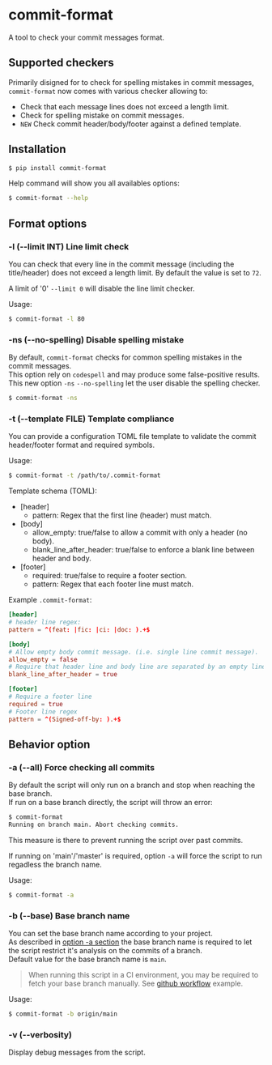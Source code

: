 # commit-format
A tool to check your commit messages format.

## Supported checkers

Primarily disigned for to check for spelling mistakes in commit messages,
`commit-format` now comes with various checker allowing to:

- Check that each message lines does not exceed a length limit.
- Check for spelling mistake on commit messages.
- `NEW` Check commit header/body/footer against a defined template.

## Installation

```sh
$ pip install commit-format
```

Help command will show you all availables options:

```sh
$ commit-format --help
```

## Format options

### -l (--limit INT) Line limit check

You can check that every line in the commit message (including the title/header)
does not exceed a length limit. By default the value is set to `72`.

A limit of '0' `--limit 0` will disable the line limit checker.

Usage:

```sh
$ commit-format -l 80
```

### -ns (--no-spelling) Disable spelling mistake

By default, `commit-format` checks for common spelling mistakes in the commit messages.  
This option rely on `codespell` and may produce some false-positive results.  
This new option `-ns` `--no-spelling` let the user disable the spelling checker.

```sh
$ commit-format -ns
```

### -t (--template FILE) Template compliance

You can provide a configuration TOML file template to validate the commit header/footer format
and required symbols.

Usage:

```sh
$ commit-format -t /path/to/.commit-format
```

Template schema (TOML):

- [header]
  - pattern: Regex that the first line (header) must match.
- [body]
  - allow_empty: true/false to allow a commit with only a header (no body).
  - blank_line_after_header: true/false to enforce a blank line between header and body.
- [footer]
  - required: true/false to require a footer section.
  - pattern: Regex that each footer line must match.

Example `.commit-format`:

```toml
[header]
# header line regex:
pattern = ^(feat: |fic: |ci: |doc: ).+$

[body]
# Allow empty body commit message. (i.e. single line commit message).
allow_empty = false
# Require that header line and body line are separated by an empty line.
blank_line_after_header = true

[footer]
# Require a footer line
required = true
# Footer line regex
pattern = ^(Signed-off-by: ).+$

```

## Behavior option

### -a (--all) Force checking all commits

By default the script will only run on a branch and stop when reaching the base branch.  
If run on a base branch directly, the script will throw an error:

```sh
$ commit-format
Running on branch main. Abort checking commits.
```

This measure is there to prevent running the script over past commits.

If running on 'main'/'master' is required, option `-a` will force the script
to run regadless the branch name.

Usage:

```sh
$ commit-format -a
```

### -b (--base) Base branch name

You can set the base branch name according to your project.  
As described in [option -a section](#a---all-force-checking-all-commits) the base branch name is required
to let the script restrict it's analysis on the commits of a branch.    
Default value for the base branch name is `main`.  

> When running this script in a CI environment, you may be required to fetch your base branch
> manually. See [github workflow](.github/workflows/commit-format.yml) example.

Usage:

```sh
$ commit-format -b origin/main
```

### -v (--verbosity)

Display debug messages from the script.
